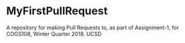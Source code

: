 # MyFirstPullRequest

A repository for making Pull Requests to, as part of Assignment-1, for COGS108, Winter Quarter 2018. UCSD
